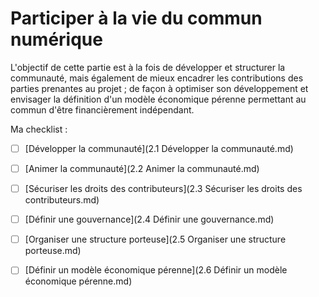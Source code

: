 # Participer à la vie du commun numérique

L'objectif de cette partie est à la fois de développer et structurer la communauté, mais également de mieux encadrer les contributions des parties prenantes au projet ; de façon à optimiser son développement et envisager la définition d'un modèle économique pérenne permettant au commun d'être financièrement indépendant. 

Ma checklist :

* [ ] [Développer la communauté](2.1 Développer la communauté.md) 
* [ ] [Animer la communauté](2.2 Animer la communauté.md)
* [ ] [Sécuriser les droits des contributeurs](2.3 Sécuriser les droits des contributeurs.md) 
* [ ] [Définir une gouvernance](2.4 Définir une gouvernance.md) 
* [ ] [Organiser une structure porteuse](2.5 Organiser une structure porteuse.md)
* [ ] [Définir un modèle économique pérenne](2.6 Définir un modèle économique pérenne.md)




